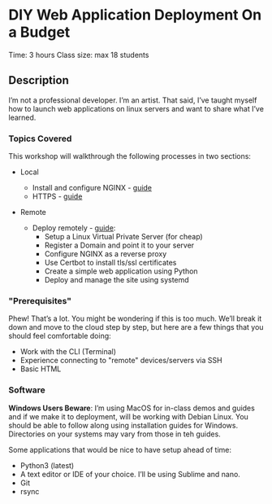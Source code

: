 # DIY Web Application Deployment On a Budget

Time: 3 hours
Class size: max 18 students

## Description

I’m not a professional developer. I’m an artist. That said, I’ve taught myself how to launch web applications on linux servers and want to share what I’ve learned.

### Topics Covered

This workshop will walkthrough the following processes in two sections:

* Local
	* Install and configure NGINX - [guide](./guides/local-nginx.md)
	* HTTPS - [guide](./guides/local-https.md)

* Remote
	* Deploy remotely - [guide](./guides/remote.md):
		* Setup a Linux Virtual Private Server (for cheap)
		* Register a Domain and point it to your server
		* Configure NGINX as a reverse proxy
		* Use Certbot to install tls/ssl certificates
		* Create a simple web application using Python
		* Deploy and manage the site using systemd

### "Prerequisites"

Phew! That’s a lot. You might be wondering if this is too much. We’ll break it down and move to the cloud step by step, but here are a few things that you should feel comfortable doing:

* Work with the CLI (Terminal)
* Experience connecting to "remote" devices/servers via SSH
* Basic HTML

### Software

**Windows Users Beware**: I’m using MacOS for in-class demos and guides and if we make it to deployment, will be working with Debian Linux. You should be able to follow along using installation guides for Windows. Directories on your systems may vary from those in teh guides. 

Some applications that would be nice to have setup ahead of time:

* Python3 (latest)
* A text editor or IDE of your choice. I’ll be using Sublime and nano.
* Git
* rsync
